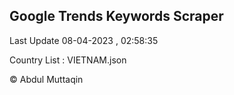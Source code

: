 

## Google Trends Keywords Scraper 
 
Last Update 08-04-2023 , 02:58:35

Country List :
VIETNAM.json



© Abdul Muttaqin 
